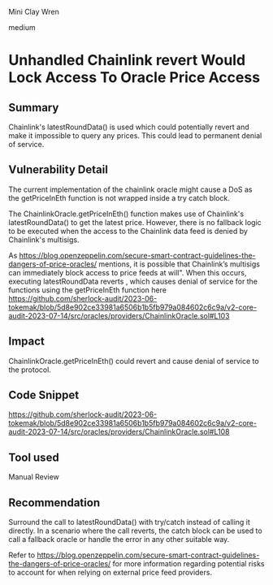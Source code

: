 Mini Clay Wren

medium

# Unhandled Chainlink revert Would Lock Access To Oracle Price Access
## Summary
Chainlink's latestRoundData() is used which could potentially revert and make it impossible to query any prices. This could lead to permanent denial of service.
## Vulnerability Detail
The current implementation of the chainlink oracle might cause a DoS as the getPriceInEth function is not wrapped inside a try catch block.

The ChainlinkOracle.getPriceInEth() function makes use of Chainlink's latestRoundData() to get the latest price. However, there is no fallback logic to be executed when the access to the Chainlink data feed is denied by Chainlink's multisigs.

As https://blog.openzeppelin.com/secure-smart-contract-guidelines-the-dangers-of-price-oracles/ mentions, it is possible that Chainlink’s  multisigs can immediately block access to price feeds at will". When this occurs, executing latestRoundData reverts , which causes denial of service for the functions using the getPriceInEth function here 
https://github.com/sherlock-audit/2023-06-tokemak/blob/5d8e902ce33981a6506b1b5fb979a084602c6c9a/v2-core-audit-2023-07-14/src/oracles/providers/ChainlinkOracle.sol#L103
## Impact
ChainlinkOracle.getPriceInEth() could revert and cause denial of service to the protocol.
## Code Snippet
https://github.com/sherlock-audit/2023-06-tokemak/blob/5d8e902ce33981a6506b1b5fb979a084602c6c9a/v2-core-audit-2023-07-14/src/oracles/providers/ChainlinkOracle.sol#L108
## Tool used

Manual Review

## Recommendation
Surround the call to latestRoundData() with try/catch instead of calling it directly. In a scenario where the call reverts, the catch block can be used to call a fallback oracle or handle the error in any other suitable way.

Refer to https://blog.openzeppelin.com/secure-smart-contract-guidelines-the-dangers-of-price-oracles/ for more information regarding potential risks to account for when relying on external price feed providers.